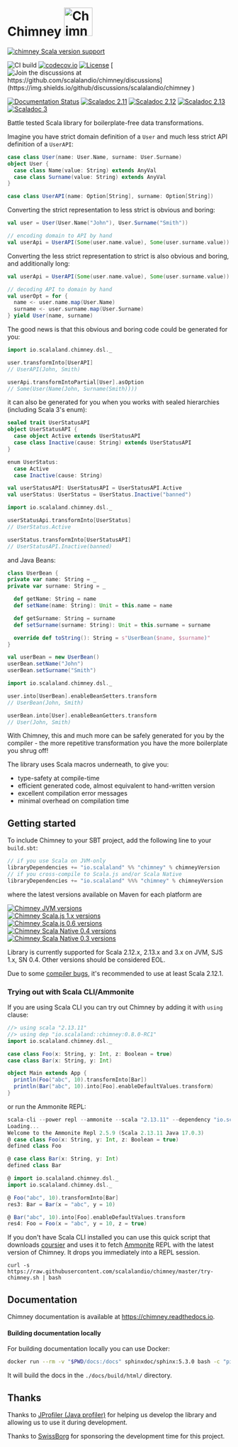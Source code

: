 # Chimney <img src="chimney.png" alt="Chimney logo" width="64" />

[![chimney Scala version support](https://index.scala-lang.org/scalalandio/chimney/chimney/latest.svg)](https://index.scala-lang.org/scalalandio/chimney/chimney)

![CI build](https://github.com/scalalandio/chimney/workflows/CI%20build/badge.svg)
[![codecov.io](http://codecov.io/github/scalalandio/chimney/coverage.svg?branch=master)](http://codecov.io/github/scalalandio/chimney?branch=master)
[![License](http://img.shields.io/:license-Apache%202-green.svg)](http://www.apache.org/licenses/LICENSE-2.0.txt) [![Join the discussions at https://github.com/scalalandio/chimney/discussions](https://img.shields.io/github/discussions/scalalandio/chimney
)](https://github.com/scalalandio/chimney/discussions)

[![Documentation Status](https://readthedocs.org/projects/chimney/badge/?version=latest)](https://chimney.readthedocs.io/en/latest/?badge=latest)
[![Scaladoc 2.11](https://javadoc.io/badge2/io.scalaland/chimney_2.11/scaladoc%202.11.svg)](https://javadoc.io/doc/io.scalaland/chimney_2.11)
[![Scaladoc 2.12](https://javadoc.io/badge2/io.scalaland/chimney_2.12/scaladoc%202.12.svg)](https://javadoc.io/doc/io.scalaland/chimney_2.12)
[![Scaladoc 2.13](https://javadoc.io/badge2/io.scalaland/chimney_2.13/scaladoc%202.13.svg)](https://javadoc.io/doc/io.scalaland/chimney_2.13)
[![Scaladoc 3](https://javadoc.io/badge2/io.scalaland/chimney_3/scaladoc%203.svg)](https://javadoc.io/doc/io.scalaland/chimney_3)

Battle tested Scala library for boilerplate-free data transformations.

Imagine you have strict domain definition of a `User` and much less strict
API definition of a `UserAPI`:

```scala
case class User(name: User.Name, surname: User.Surname)
object User {
  case class Name(value: String) extends AnyVal
  case class Surname(value: String) extends AnyVal
}

case class UserAPI(name: Option[String], surname: Option[String])
```

Converting the strict representation to less strict is obvious and boring:

```scala
val user = User(User.Name("John"), User.Surname("Smith"))

// encoding domain to API by hand
val userApi = UserAPI(Some(user.name.value), Some(user.surname.value))
```

Converting the less strict representation to strict is also obvious and boring,
and additionally long:

```scala
val userApi = UserAPI(Some(user.name.value), Some(user.surname.value))

// decoding API to domain by hand
val userOpt = for {
  name <- user.name.map(User.Name)
  surname <- user.surname.map(User.Surname)
} yield User(name, surname)
```

The good news is that this obvious and boring code could be generated for you:

```scala
import io.scalaland.chimney.dsl._

user.transformInto[UserAPI]
// UserAPI(John, Smith)

userApi.transformIntoPartial[User].asOption
// Some(User(Name(John, Surname(Smith))))
```

it can also be generated for you when you works with sealed hierarchies
(including Scala 3's enum):

```scala
sealed trait UserStatusAPI
object UserStatusAPI {
  case object Active extends UserStatusAPI
  case class Inactive(cause: String) extends UserStatusAPI
}

enum UserStatus:
  case Active
  case Inactive(cause: String)

val userStatusAPI: UserStatusAPI = UserStatusAPI.Active
val userStatus: UserStatus = UserStatus.Inactive("banned")
```
  
```scala
import io.scalaland.chimney.dsl._

userStatusApi.transformInto[UserStatus]
// UserStatus.Active

userStatus.transformInto[UserStatusAPI]
// UserStatusAPI.Inactive(banned)
```

and Java Beans:

```scala
class UserBean {
private var name: String = _
private var surname: String = _

  def getName: String = name
  def setName(name: String): Unit = this.name = name

  def getSurname: String = surname
  def setSurname(surname: String): Unit = this.surname = surname

  override def toString(): String = s"UserBean($name, $surname)"
}

val userBean = new UserBean()
userBean.setName("John")
userBean.setSurname("Smith")
```

```scala
import io.scalaland.chimney.dsl._

user.into[UserBean].enableBeanSetters.transform
// UserBean(John, Smith)

userBean.into[User].enableBeanGetters.transform
// User(John, Smith)
```

With Chimney, this and much more can be safely generated for you by the compiler -
the more repetitive transformation you have the more boilerplate you shrug off!

The library uses Scala macros underneath, to give you:
- type-safety at compile-time
- efficient generated code, almost equivalent to hand-written version
- excellent compilation error messages
- minimal overhead on compilation time

## Getting started

To include Chimney to your SBT project, add the following line to your `build.sbt`:

```scala
// if you use Scala on JVM-only
libraryDependencies += "io.scalaland" %% "chimney" % chimneyVersion
// if you cross-compile to Scala.js and/or Scala Native
libraryDependencies += "io.scalaland" %%% "chimney" % chimneyVersion
```

where the latest versions available on Maven for each platform are

[![Chimney JVM versions](https://index.scala-lang.org/scalalandio/chimney/chimney/latest-by-scala-version.svg?platform=jvm)](https://search.maven.org/artifact/io.scalaland/chimney_2.13) <br>
[![Chimney Scala.js 1.x versions](https://index.scala-lang.org/scalalandio/chimney/chimney/latest-by-scala-version.svg?platform=sjs1)](https://search.maven.org/artifact/io.scalaland/chimney_sjs1_2.13) <br>
[![Chimney Scala.js 0.6 versions](https://index.scala-lang.org/scalalandio/chimney/chimney/latest-by-scala-version.svg?platform=sjs0.6)](https://search.maven.org/artifact/io.scalaland/chimney_sjs0.6_2.13) <br>
[![Chimney Scala Native 0.4 versions](https://index.scala-lang.org/scalalandio/chimney/chimney/latest-by-scala-version.svg?platform=native0.4)](https://search.maven.org/artifact/io.scalaland/chimney_native0.4_2.13) <br>
[![Chimney Scala Native 0.3 versions](https://index.scala-lang.org/scalalandio/chimney/chimney/latest-by-scala-version.svg?platform=native0.3)](https://search.maven.org/artifact/io.scalaland/chimney_native0.3_2.11) <br>

Library is currently supported for Scala 2.12.x, 2.13.x and 3.x on JVM, SJS 1.x, SN 0.4. Other versions should be considered EOL.

Due to some [compiler bugs](https://issues.scala-lang.org/browse/SI-7046),
it's recommended to use at least Scala 2.12.1.

### Trying out with Scala CLI/Ammonite

If you are using Scala CLI you can try out Chimney by adding it with `using` clause:
```scala
//> using scala "2.13.11"
//> using dep "io.scalaland::chimney:0.8.0-RC1"
import io.scalaland.chimney.dsl._

case class Foo(x: String, y: Int, z: Boolean = true)
case class Bar(x: String, y: Int)

object Main extends App {
  println(Foo("abc", 10).transformInto[Bar])
  println(Bar("abc", 10).into[Foo].enableDefaultValues.transform)
}
```

or run the Ammonite REPL:

```scala
scala-cli --power repl --ammonite --scala "2.13.11" --dependency "io.scalaland::chimney:0.8.0-RC1"
Loading...
Welcome to the Ammonite Repl 2.5.9 (Scala 2.13.11 Java 17.0.3)
@ case class Foo(x: String, y: Int, z: Boolean = true)
defined class Foo

@ case class Bar(x: String, y: Int)
defined class Bar

@ import io.scalaland.chimney.dsl._
import io.scalaland.chimney.dsl._

@ Foo("abc", 10).transformInto[Bar]
res3: Bar = Bar(x = "abc", y = 10)

@ Bar("abc", 10).into[Foo].enableDefaultValues.transform
res4: Foo = Foo(x = "abc", y = 10, z = true)
```

If you don't have Scala CLI installed you can use this quick script that downloads
[coursier](https://github.com/alexarchambault/coursier) and uses it to fetch
[Ammonite](https://github.com/lihaoyi/Ammonite) REPL with the latest version
of Chimney. It drops you immediately into a REPL session.

```
curl -s https://raw.githubusercontent.com/scalalandio/chimney/master/try-chimney.sh | bash
```

## Documentation

Chimney documentation is available at https://chimney.readthedocs.io.

#### Building documentation locally

For building documentation locally you can use Docker:

```bash
docker run --rm -v "$PWD/docs:/docs" sphinxdoc/sphinx:5.3.0 bash -c "pip install sphinx-rtd-theme && make html"
```

It will build the docs in the `./docs/build/html/` directory.

## Thanks

Thanks to [JProfiler (Java profiler)](https://www.ej-technologies.com/products/jprofiler/overview.html)
for helping us develop the library and allowing us to use it during development.

Thanks to [SwissBorg](https://swissborg.com) for sponsoring the development time for this project.
